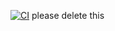 [![CI](https://github.com/nerdherd/Crescendo2024/actions/workflows/main.yml/badge.svg)](https://github.com/nerdherd/Crescendo2024/actions/workflows/main.yml)
please delete this
